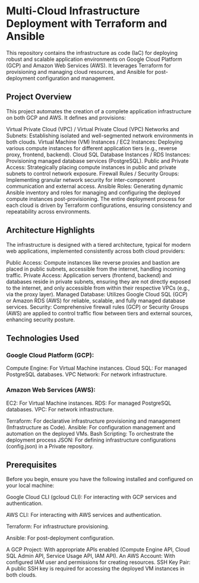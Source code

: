 # Multi-Cloud Infrastructure Deployment with Terraform and Ansible

This repository contains the infrastructure as code (IaC) for deploying robust and scalable application environments on Google Cloud Platform (GCP) and Amazon Web Services (AWS). It leverages Terraform for provisioning and managing cloud resources, and Ansible for post-deployment configuration and management.



## Project Overview
This project automates the creation of a complete application infrastructure on both GCP and AWS. It defines and provisions:

Virtual Private Cloud (VPC) / Virtual Private Cloud (VPC) Networks and Subnets: Establishing isolated and well-segmented network environments in both clouds.
Virtual Machine (VM) Instances / EC2 Instances: Deploying various compute instances for different application tiers (e.g., reverse proxy, frontend, backend).
Cloud SQL Database Instances / RDS Instances: Provisioning managed database services (PostgreSQL).
Public and Private Access: Strategically placing compute instances in public and private subnets to control network exposure.
Firewall Rules / Security Groups: Implementing granular network security for inter-component communication and external access.
Ansible Roles: Generating dynamic Ansible inventory and roles for managing and configuring the deployed compute instances post-provisioning.
The entire deployment process for each cloud is driven by Terraform configurations, ensuring consistency and repeatability across environments.


## Architecture Highlights
The infrastructure is designed with a tiered architecture, typical for modern web applications, implemented consistently across both cloud providers:

Public Access: Compute instances like reverse proxies and bastion are placed in public subnets, accessible from the internet, handling incoming traffic.
Private Access: Application servers (frontend, backend) and databases reside in private subnets, ensuring they are not directly exposed to the internet, and only accessible from within their respective VPCs (e.g., via the proxy layer).
Managed Database: Utilizes Google Cloud SQL (GCP) or Amazon RDS (AWS) for reliable, scalable, and fully managed database services.
Security: Comprehensive firewall rules (GCP) or Security Groups (AWS) are applied to control traffic flow between tiers and external sources, enhancing security posture.



## Technologies Used

### Google Cloud Platform (GCP):
Compute Engine: For Virtual Machine instances.
Cloud SQL: For managed PostgreSQL databases.
VPC Network: For network infrastructure.


### Amazon Web Services (AWS):
EC2: For Virtual Machine instances.
RDS: For managed PostgreSQL databases.
VPC: For network infrastructure.


Terraform: For declarative infrastructure provisioning and management (Infrastructure as Code).
Ansible: For configuration management and automation on the deployed VMs.
Bash Scripting: To orchestrate the deployment process 
JSON: For defining infrastructure configurations (config.json) in a Private repository.


## Prerequisites
Before you begin, ensure you have the following installed and configured on your local machine:

Google Cloud CLI (gcloud CLI): For interacting with GCP services and authentication.

AWS CLI: For interacting with AWS services and authentication.

Terraform: For infrastructure provisioning.

Ansible: For post-deployment configuration.


A GCP Project: With appropriate APIs enabled (Compute Engine API, Cloud SQL Admin API, Service Usage API, IAM API).
An AWS Account: With configured IAM user and permissions for creating resources.
SSH Key Pair: A public SSH key is required for accessing the deployed VM instances in both clouds.




